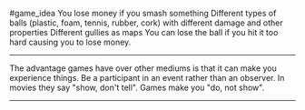 
#game_idea 
You lose money if you smash something 
Different types of balls (plastic, foam, tennis, rubber, cork) with different damage and other properties 
Different gullies as maps
You can lose the ball if you hit it too hard causing you to lose money. 



---


The advantage games have over other mediums is that it can make you experience things. Be a participant in an event rather than an observer. In movies they say "show, don't tell". Games make you "do, not show".


---

